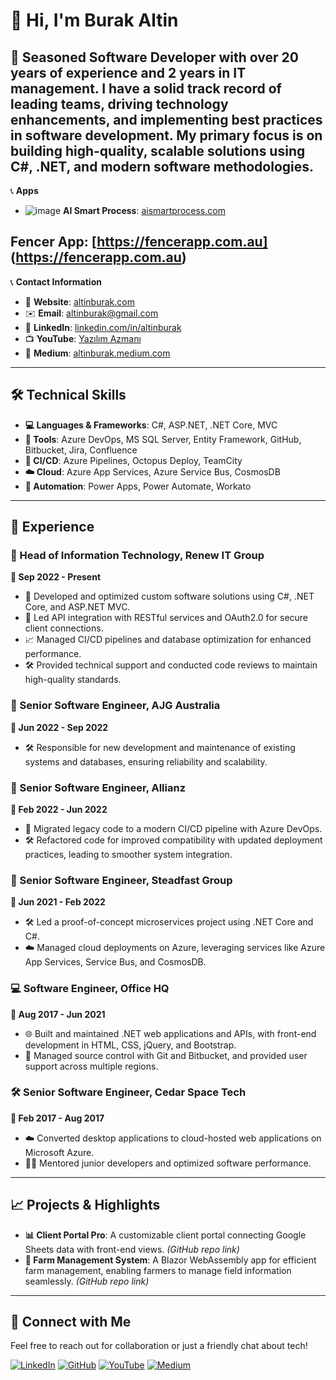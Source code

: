 # 👋 Hi, I'm Burak Altin

🎯 **Seasoned Software Developer** with over 20 years of experience and 2 years in IT management. I have a solid track record of leading teams, driving technology enhancements, and implementing best practices in software development. My primary focus is on building high-quality, scalable solutions using C#, .NET, and modern software methodologies.
---

📞 **Apps**
- ![image](https://github.com/user-attachments/assets/ace8ac27-8529-4ca8-bc54-f3a8aeb7e9d2)
 **AI Smart Process**: [aismartprocess.com](https://www.aismartprocess.com)

 **Fencer App**: [https://fencerapp.com.au] (https://fencerapp.com.au)
---

📞 **Contact Information**
- 🎯 **Website**: [altinburak.com](https://www.altinburak.com)
- ✉️ **Email**: [altinburak@gmail.com](mailto:altinburak@gmail.com)
- 💼 **LinkedIn**: [linkedin.com/in/altinburak](https://www.linkedin.com/in/altinburak/)
- 📺 **YouTube**: [Yazılım Azmanı](https://www.youtube.com/@YazilimAzmani)
- 📝 **Medium**: [altinburak.medium.com](https://altinburak.medium.com/)

---

## 🛠️ Technical Skills
- **💻 Languages & Frameworks**: C#, ASP.NET, .NET Core, MVC
- **🔧 Tools**: Azure DevOps, MS SQL Server, Entity Framework, GitHub, Bitbucket, Jira, Confluence
- **🚀 CI/CD**: Azure Pipelines, Octopus Deploy, TeamCity
- **☁️ Cloud**: Azure App Services, Azure Service Bus, CosmosDB
- **🤖 Automation**: Power Apps, Power Automate, Workato

---

## 💼 Experience

### 🏢 Head of Information Technology, Renew IT Group
**📅 Sep 2022 - Present**

- 🎯 Developed and optimized custom software solutions using C#, .NET Core, and ASP.NET MVC.
- 🔗 Led API integration with RESTful services and OAuth2.0 for secure client connections.
- 📈 Managed CI/CD pipelines and database optimization for enhanced performance.
- 🛠️ Provided technical support and conducted code reviews to maintain high-quality standards.

### 💼 Senior Software Engineer, AJG Australia
**📅 Jun 2022 - Sep 2022**

- 🛠️ Responsible for new development and maintenance of existing systems and databases, ensuring reliability and scalability.

### 💼 Senior Software Engineer, Allianz
**📅 Feb 2022 - Jun 2022**

- 🚀 Migrated legacy code to a modern CI/CD pipeline with Azure DevOps.
- 🛠️ Refactored code for improved compatibility with updated deployment practices, leading to smoother system integration.

### 🏢 Senior Software Engineer, Steadfast Group
**📅 Jun 2021 - Feb 2022**

- 🛠️ Led a proof-of-concept microservices project using .NET Core and C#.
- ☁️ Managed cloud deployments on Azure, leveraging services like Azure App Services, Service Bus, and CosmosDB.

### 💻 Software Engineer, Office HQ
**📅 Aug 2017 - Jun 2021**

- 🌐 Built and maintained .NET web applications and APIs, with front-end development in HTML, CSS, jQuery, and Bootstrap.
- 🔄 Managed source control with Git and Bitbucket, and provided user support across multiple regions.

### 🛠️ Senior Software Engineer, Cedar Space Tech
**📅 Feb 2017 - Aug 2017**

- ☁️ Converted desktop applications to cloud-hosted web applications on Microsoft Azure.
- 🧑‍🏫 Mentored junior developers and optimized software performance.

---

## 📈 Projects & Highlights

- **📊 Client Portal Pro**: A customizable client portal connecting Google Sheets data with front-end views. *(GitHub repo link)*
- **🌾 Farm Management System**: A Blazor WebAssembly app for efficient farm management, enabling farmers to manage field information seamlessly. *(GitHub repo link)*

---

## 🔗 Connect with Me

Feel free to reach out for collaboration or just a friendly chat about tech!


[![LinkedIn](https://img.shields.io/badge/LinkedIn-altinburak-blue?style=flat-square&logo=linkedin)](https://www.linkedin.com/in/altinburak/) [![GitHub](https://img.shields.io/badge/GitHub-BurakAltin-lightgrey?style=flat-square&logo=github)](https://github.com/BurakAltin) [![YouTube](https://img.shields.io/badge/YouTube-Yazılım%20Azmanı-red?style=flat-square&logo=youtube)](https://www.youtube.com/@YazilimAzmani) [![Medium](https://img.shields.io/badge/Medium-altinburak-black?style=flat-square&logo=medium)](https://altinburak.medium.com/)

